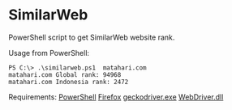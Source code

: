 # SimilarWeb
PowerShell script to get SimilarWeb website rank.

Usage from PowerShell:
```
PS C:\> .\similarweb.ps1  matahari.com
matahari.com Global rank: 94968
matahari.com Indonesia rank: 2472
```

Requirements:
[PowerShell](https://github.com/PowerShell/PowerShell/releases/latest)
[Firefox](https://download.mozilla.org/?product=firefox-esr-latest-ssl&os=win64&lang=en-US)
[geckodriver.exe](https://github.com/mozilla/geckodriver/releases/latest)
[WebDriver.dll](https://www.nuget.org/api/v2/package/Selenium.WebDriver/)


